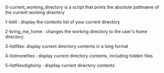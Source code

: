 0-current_working_directory is a script that prints the absolute pathname of the current working directory

1-listit : display the contents list of your current directory

2-bring_me_home : changes the working directory to the user's home directory

3-listfiles: display current directory contents in a long format

4-listmorefiles : display current directory contents, including hidden files

5-listfilesdigitonly : displlay current directory contents
